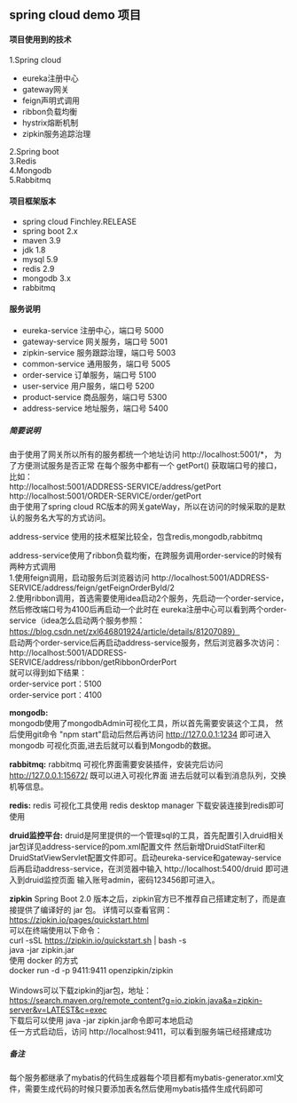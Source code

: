 spring cloud demo 项目
-
#### 项目使用到的技术
1.Spring cloud  
* eureka注册中心
* gateway网关
* feign声明式调用
* ribbon负载均衡
* hystrix熔断机制  
* zipkin服务追踪治理
    
2.Spring boot  
3.Redis  
4.Mongodb  
5.Rabbitmq

#### 项目框架版本
- spring cloud Finchley.RELEASE
- spring boot 2.x
- maven 3.9
- jdk 1.8
- mysql 5.9
- redis 2.9
- mongodb 3.x
- rabbitmq

#### 服务说明
- eureka-service 注册中心，端口号 5000
- gateway-service 网关服务，端口号 5001
- zipkin-service 服务跟踪治理，端口号 5003
- common-service 通用服务，端口号 5005
- order-service 订单服务，端口号 5100
- user-service 用户服务，端口号 5200
- product-service 商品服务，端口号 5300
- address-service 地址服务，端口号 5400



##### 简要说明
由于使用了网关所以所有的服务都统一个地址访问 http://localhost:5001/*， 为了方便测试服务是否正常
在每个服务中都有一个 getPort() 获取端口号的接口，比如：</br>
http://localhost:5001/ADDRESS-SERVICE/address/getPort </br>
http://localhost:5001/ORDER-SERVICE/order/getPort </br>
由于使用了spring cloud RC版本的网关gateWay，所以在访问的时候采取的是默认的服务名大写的方式访问。

address-service 使用的技术框架比较全，包含redis,mongodb,rabbitmq

address-service使用了ribbon负载均衡，在跨服务调用order-service的时候有两种方式调用<br/>
1.使用feign调用，启动服务后浏览器访问 http://localhost:5001/ADDRESS-SERVICE/address/feign/getFeignOrderById/2 <br/>
2.使用ribbon调用，首选需要使用idea启动2个服务，先启动一个order-service，然后修改端口号为4100后再启动一个此时在
eureka注册中心可以看到两个order-service（idea怎么启动两个服务参照：https://blog.csdn.net/zxl646801924/article/details/81207089）<br/>
启动两个order-service后再启动address-service服务，然后浏览器多次访问：<br/>
http://localhost:5001/ADDRESS-SERVICE/address/ribbon/getRibbonOrderPort <br/>
就可以得到如下结果： <br/>
order-service port：5100 <br/>
order-service port：4100 <br/>

**mongodb:**  
mongodb使用了mongodbAdmin可视化工具，所以首先需要安装这个工具，
然后使用git命令 "npm start"启动后然后再访问 http://127.0.0.1:1234 即可进入mongodb
可视化页面,进去后就可以看到Mongodb的数据。

**rabbitmq:**
rabbitmq 可视化界面需要安装插件，安装完后访问  http://127.0.0.1:15672/ 既可以进入可视化界面
进去后就可以看到消息队列，交换机等信息。

**redis:**
redis 可视化工具使用 redis desktop manager 下载安装连接到redis即可使用

**druid监控平台:**
druid是阿里提供的一个管理sql的工具，首先配置引入druid相关jar包详见address-service的pom.xml配置文件
然后新增DruidStatFilter和DruidStatViewServlet配置文件即可。启动eureka-service和gateway-service
后再启动address-service，在浏览器中输入 http://localhost:5400/druid 即可进入到druid监控页面
输入账号admin，密码123456即可进入。

**zipkin**
Spring Boot 2.0 版本之后，zipkin官方已不推荐自己搭建定制了，而是直接提供了编译好的 jar 包。
详情可以查看官网：https://zipkin.io/pages/quickstart.html
<br/>
可以在终端使用以下命令：
<br/>
curl -sSL https://zipkin.io/quickstart.sh | bash -s     <br/>
java -jar zipkin.jar
<br/>
使用 docker 的方式
<br/>
docker run -d -p 9411:9411 openzipkin/zipkin
<br/><br/>
Windows可以下载zipkin的jar包，地址：https://search.maven.org/remote_content?g=io.zipkin.java&a=zipkin-server&v=LATEST&c=exec
<br/>
下载后可以使用 java -jar zipkin.jar命令即可本地启动
<br/>
任一方式启动后，访问 http://localhost:9411，可以看到服务端已经搭建成功

##### 备注
每个服务都继承了mybatis的代码生成器每个项目都有mybatis-generator.xml文件，需要生成代码的时候只要添加表名然后使用mybatis插件生成代码即可


